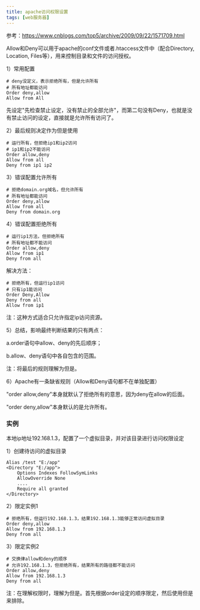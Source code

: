 ```yaml
---
title: apache访问权限设置
tags: [web服务器]
---
```


参考：https://www.cnblogs.com/top5/archive/2009/09/22/1571709.html

Allow和Deny可以用于apache的conf文件或者.htaccess文件中（配合Directory, Location, Files等），用来控制目录和文件的访问授权。

1）常用配置

```
# deny没定义，表示拒绝所有，但是允许所有
# 所有地址都能访问
Order deny,allow
Allow from All
```

先设定"先检查禁止设定，没有禁止的全部允许"，而第二句没有Deny，也就是没有禁止访问的设定，直接就是允许所有访问了。

2）最后规则决定作为但是使用

```
# 运行所有，但拒绝ip1和ip2访问
# ip1和ip2不能访问
Order allow,deny
Allow from all
Deny from ip1 ip2
```

3）错误配置允许所有

```
# 拒绝domain.org域名，但允许所有
# 所有地址都能访问
Order deny,allow
Allow from all
Deny from domain.org
```

4）错误配置拒绝所有

```
# 运行ip1方法，但拒绝所有
# 所有地址都不能访问
Order allow,deny
Allow from ip1
Deny from all
```

解决方法：

```
# 拒绝所有，但运行ip1访问
# 只有ip1能访问
Order Deny,Allow
Deny from all
Allow from ip1
```

注：这种方式适合只允许指定ip访问资源。

5）总结，影响最终判断结果的只有两点：

a.order语句中allow、deny的先后顺序；

b.allow、deny语句中各自包含的范围。

注：将最后的规则理解为但是。

6）Apache有一条缺省规则（Allow和Deny语句都不在单独配置）

"order allow,deny"本身就默认了拒绝所有的意思，因为deny在allow的后面。

"order deny,allow"本身默认的是允许所有。

### 实例

本地ip地址192.168.1.3，配置了一个虚拟目录，并对该目录进行访问权限设定

1）创建待访问的虚拟目录

```
Alias /test "E:/app"
<Directory "E:/app">
    Options Indexes FollowSymLinks
    AllowOverride None
    ....
    Require all granted
</Directory>
```

2）限定实例1

```
# 拒绝所有，但运行192.168.1.3，结果192.168.1.3能够正常访问虚拟目录
Order deny,allow
Allow from 192.168.1.3
Deny from all
```

3）限定实例2

```
# 交换律allow和deny的顺序
# 允许192.168.1.3，但拒绝所有，结果所有的路径都不能访问
Order allow,deny
Allow from 192.168.1.3
Deny from all
```

注：在理解权限时，理解为但是。首先根据order设定的顺序限定，然后使用但是来排除。